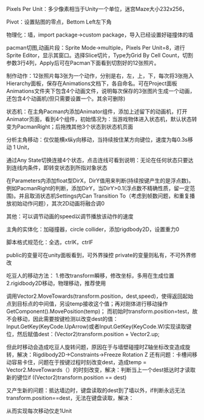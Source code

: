 Pixels Per Unit：多少像素相当于Unity一个单位，迷宫Maze大小232x256，

Pivot：设置贴图的零点，Bettom Left左下角

物理化：墙，import package->custom package，导入已经设置好碰撞体的墙

pacman切图,动画片段：Sprite Mode->multiple，Pixels Per Unit=8，进行Sprite Editor，显示其窗口。选择Slice切片，Type为Grid By Cell Count，切割参数3行4列，Apply后可在Pacman下面看到切割好的12张照片。

制作动作：12张照片每3张为一个动作，分别是右，左，上，下，每次将3张拖入Hierarchy面板，保存在Animations文档下，各自命名。可在Project面板Animations文件夹下包含4个动画文件，说明每次保存的3张图片生成一个动画，还包含4个动画机(但只需要设置一个。其余可删除)

状态机：在主角Pacman内添加Animator组件，添加上述留下的动画机，打开Animator页面，看到4个组件，初始情况为：当游戏物体进入状态机，默认状态转变为PacmanRight；后拖拽其他3个状态到状态机页面

分析主角移动：仅仅能横x纵y向移动，当持续按住某方向键位，速度为每0.3s移动 1 Unit，

通过Any State切换连接4个状态，点击连线可看到说明：无论在任何状态只要达到连线内条件，即转变状态到所指对象状态

在Parameters内添加float型DirX，DirY值用来判断(持续按键产生的是浮点数)。例如PacmanRight的判断，添加DirY，当DirY>0.1(浮点数不精确性质，留一定范围)。并且取消状态机Settings内Can Transition To（考虑到帧数问题，和重复播放初始动作问题），其次2D动画将融合调0

其他：可以调节动画的speed以调节播放该动作的速度

主角的实体化：加碰撞器，circle collider，添加rigdbody2D，设置重力0

脚本格式规范化：全选，ctrlK，ctrlF

public的变量可在unity面板看到，可外界操控
private的变量则私有，不可外界修改

吃豆人的移动方法：
1.修改transform瞬移，修改坐标，多用在生成位置
2.rigidbody2D移动，物理移动，推荐使用

调用Vector2.MoveTowards(transform.position，dest,speed)，使得返回起始点到目标点的中间值，另设temp接收这个值；再对刚体进行移动操作GetComponent<Rigidbody2D>().MovePosition(temp)；
而初始时transform.position=test，故不会移动，因此需要按键检测以改变dest的值：Input.GetKey(KeyCode.UpArrow)或者Input.GetKey(KeyCode.W)实现读取键位，然后赋值dest：(Vector2)transform.position + Vector2.up;

但此时移动会造成吃豆人旋转问题，原因在于与墙壁碰撞时Z轴坐标改变造成旋转，解决：Rigdibody2D->Constraints->Freeze Rotation Z
还有问题：卡槽间移动容易卡住，问题在于按键过程时刻改变dest，造成temp = Vector2.MoveTowards（）的时刻改变，解决：判断当上一个dest抵达时才读取新的键位if ((Vector2)transform.position == dest)

又产生新的问题：抵达墙边时，键盘读取的dest到了墙以外，if判断永远无法transform.position==dest，无法在键盘读取，解决：

从而实现每次移动仅走1Unit